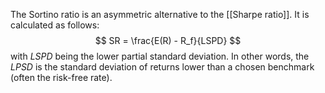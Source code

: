 The Sortino ratio is an asymmetric alternative to the [[Sharpe ratio]]. It is calculated as follows:
$$ 
SR = \frac{E(R) - R_f}{LSPD}
$$
with $LSPD$ being the lower partial standard deviation. In other words, the $LPSD$ is the standard deviation of returns lower than a chosen benchmark (often the risk-free rate).